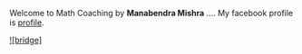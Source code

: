 Welcome to Math Coaching
 by **Manabendra Mishra**
....
My facebook profile is [profile](https://www.facebook.com/manabendra.mishra.733).

                               
  [![bridge]](https://user-images.githubusercontent.com/78428741/106622419-8e7eac00-6599-11eb-9357-77b0f4f6ea1e.jpg)

